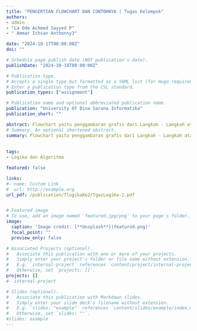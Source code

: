 ```yaml
---
title: "PENGERTIAN FLOWCHART DAN CONTOHNYA | Tugas Kelompok"
authors:
- admin
- "La Ode Achmed Sayyed P"
- " Ammar Ichsan Anthonny3"

date: "2024-10-17T00:00:00Z"
doi: ""

# Schedule page publish date (NOT publication's date).
publishDate: "2024-10-18T00:00:00Z"

# Publication type.
# Accepts a single type but formatted as a YAML list (for Hugo requirements).
# Enter a publication type from the CSL standard.
publication_types: ["assignment"]

# Publication name and optional abbreviated publication name.
publication: "University Of Bina Sarana Informatika"
publication_short: ""

abstract: Flowchart yaitu penggambaran grafis dari Langkah - Langkah atau proses yang harus dilakukan dalam sebuah program atau tugas. Struktur-sequence flowchart digunakan untuk menggambarkan proses tata letak logis dari Langkah - Langkah yang harus di kerjakan. Seperti Struktur-branching flowchart digunakan untuk menunjukkan percabangan atau keputusan dalam proses. Struktur-looping flowchart digunakan untuk menunjukkan pengulangan atau perulangan proses tertentu. Dan serta itu kita dapat implementasikan kedalam pemrograman Python. 
# Summary. An optional shortened abstract.
summary: Flowchart yaitu penggambaran grafis dari Langkah - Langkah atau proses yang harus dilakukan dalam sebuah program atau tugas. Struktur-sequence flowchart digunakan untuk menggambarkan proses tata letak logis dari Langkah - Langkah yang harus di kerjakan. Seperti Struktur-branching flowchart digunakan untuk menunjukkan percabangan atau keputusan dalam proses. Struktur-looping flowchart digunakan untuk menunjukkan pengulangan atau perulangan proses tertentu. Dan serta itu kita dapat implementasikan kedalam pemrograman Python. 
 
  
tags:
- Logika dan Algoritma 

featured: false

links:
#- name: Custom Link
#  url: http://example.org
url_pdf: /publication/TlogikaKe2/TgasLogiKe-2.pdf


# Featured image
# To use, add an image named `featured.jpg/png` to your page's folder. 
image:
  caption: 'Image credit: [**Unsplash**](featured.png)'
  focal_point: ""
  preview_only: false

# Associated Projects (optional).
#   Associate this publication with one or more of your projects.
#   Simply enter your project's folder or file name without extension.
#   E.g. `internal-project` references `content/project/internal-project/index.md`.
#   Otherwise, set `projects: []`.
projects: []
#- internal-project

# Slides (optional).
#   Associate this publication with Markdown slides.
#   Simply enter your slide deck's filename without extension.
#   E.g. `slides: "example"` references `content/slides/example/index.md`.
#   Otherwise, set `slides: ""`.
#slides: example
---
```


